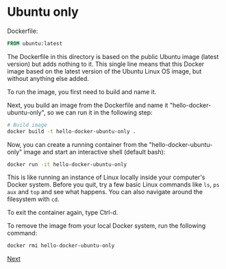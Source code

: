 # Ubuntu only

Dockerfile:

```Dockerfile
FROM ubuntu:latest
```

The Dockerfile in this directory is based on the public Ubuntu image (latest version) but adds nothing to it. This single line means that this Docker image based on the latest version of the Ubuntu Linux OS image, but without anything else added. 

To run the image, you first need to build and name it. 

Next, you build an image from the Dockerfile and name it "hello-docker-ubuntu-only", so we can run it in the following step:

```bash
# Build image
docker build -t hello-docker-ubuntu-only .
```

Now, you can create a running container from the "hello-docker-ubuntu-only" image and start an interactive shell (default bash):

```bash
docker run -it hello-docker-ubuntu-only
```

This is like running an instance of Linux locally inside your computer's Docker system. Before you quit, try a few basic Linux commands like `ls`, `ps aux` and `top` and see what happens. You can also navigate around the filesystem with `cd`.

To exit the container again, type Ctrl-d.

To remove the image from your local Docker system, run the following command:

```bash
docker rmi hello-docker-ubuntu-only
```

[Next](../examples/2-ubuntu-and-script/)